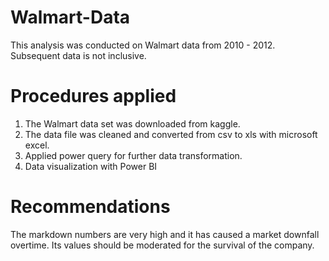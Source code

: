 # Walmart-Data
This analysis was conducted on Walmart data from 2010 - 2012. Subsequent data is not inclusive.

# Procedures applied
1. The Walmart data set was downloaded from kaggle.
2. The data file was cleaned and converted from csv to xls with microsoft excel.
3. Applied power query for further data transformation.
4. Data visualization with Power BI

# Recommendations
The markdown numbers are very high and it has caused a market downfall overtime. Its values should be moderated for the survival of the company.
